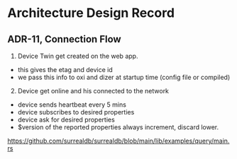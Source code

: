 # Architecture Design Record

## ADR-11, Connection Flow

1. Device Twin get created on the web app.

- this gives the etag and device id
- we pass this info to oxi and dizer at startup time (config file or compiled)

2. Device get online and his connected to the network

- device sends heartbeat every 5 mins
- device subscribes to desired properties
- device ask for desired properties
- $version of the reported properties always increment, discard lower.

<https://github.com/surrealdb/surrealdb/blob/main/lib/examples/query/main.rs>

